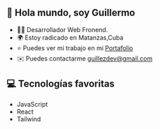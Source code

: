 ## 👋 Hola mundo, soy Guillermo

- 👨‍💻 Desarrollador Web Fronend.
- 🌍 Estoy radicado en Matanzas,Cuba
- ⭐️ Puedes ver mi trabajo en mi [Portafolio](https://guillezdev.netlify.app/) 
- ✉️ Puedes contactarme guillezdev@gmail.com 
  


## 💻️ Tecnologías favoritas

- JavaScript
- React
- Tailwind
